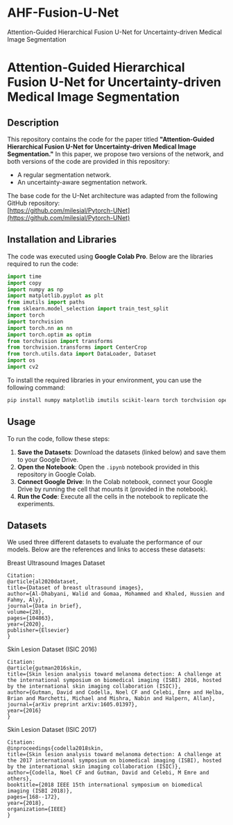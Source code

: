 # AHF-Fusion-U-Net
Attention-Guided Hierarchical Fusion U-Net for Uncertainty-driven Medical Image Segmentation
# Attention-Guided Hierarchical Fusion U-Net for Uncertainty-driven Medical Image Segmentation

## Description
This repository contains the code for the paper titled **"Attention-Guided Hierarchical Fusion U-Net for Uncertainty-driven Medical Image Segmentation."** In this paper, we propose two versions of the network, and both versions of the code are provided in this repository:

- A regular segmentation network.
- An uncertainty-aware segmentation network.

The base code for the U-Net architecture was adapted from the following GitHub repository:  
[https://github.com/milesial/Pytorch-UNet](https://github.com/milesial/Pytorch-UNet)

## Installation and Libraries
The code was executed using **Google Colab Pro**. Below are the libraries required to run the code:

```python
import time
import copy
import numpy as np
import matplotlib.pyplot as plt
from imutils import paths
from sklearn.model_selection import train_test_split
import torch
import torchvision
import torch.nn as nn
import torch.optim as optim
from torchvision import transforms
from torchvision.transforms import CenterCrop
from torch.utils.data import DataLoader, Dataset
import os
import cv2
```

To install the required libraries in your environment, you can use the following command:
```bash
pip install numpy matplotlib imutils scikit-learn torch torchvision opencv-python
```
## Usage
To run the code, follow these steps:

1. **Save the Datasets**: Download the datasets (linked below) and save them to your Google Drive.
2. **Open the Notebook**: Open the `.ipynb` notebook provided in this repository in Google Colab.
3. **Connect Google Drive**: In the Colab notebook, connect your Google Drive by running the cell that mounts it (provided in the notebook).
4. **Run the Code**: Execute all the cells in the notebook to replicate the experiments.

## Datasets
We used three different datasets to evaluate the performance of our models. Below are the references and links to access these datasets:

Breast Ultrasound Images Dataset
```
Citation:
@article{al2020dataset,
title={Dataset of breast ultrasound images},
author={Al-Dhabyani, Walid and Gomaa, Mohammed and Khaled, Hussien and Fahmy, Aly},
journal={Data in brief},
volume={28},
pages={104863},
year={2020},
publisher={Elsevier}
}
```

Skin Lesion Dataset (ISIC 2016)
```
Citation:
@article{gutman2016skin,
title={Skin lesion analysis toward melanoma detection: A challenge at the international symposium on biomedical imaging (ISBI) 2016, hosted by the international skin imaging collaboration (ISIC)},
author={Gutman, David and Codella, Noel CF and Celebi, Emre and Helba, Brian and Marchetti, Michael and Mishra, Nabin and Halpern, Allan},
journal={arXiv preprint arXiv:1605.01397},
year={2016}
}
```
Skin Lesion Dataset (ISIC 2017)
```
Citation:
@inproceedings{codella2018skin,
title={Skin lesion analysis toward melanoma detection: A challenge at the 2017 international symposium on biomedical imaging (ISBI), hosted by the international skin imaging collaboration (ISIC)},
author={Codella, Noel CF and Gutman, David and Celebi, M Emre and others},
booktitle={2018 IEEE 15th international symposium on biomedical imaging (ISBI 2018)},
pages={168--172},
year={2018},
organization={IEEE}
}
```
